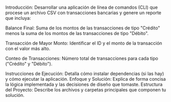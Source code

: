 Introducción:
Desarrollar una aplicación de línea de comandos (CLI) que procese un archivo CSV con transacciones bancarias y genere un reporte que incluya:

Balance Final:
Suma de los montos de las transacciones de tipo "Crédito" menos la suma de los montos de las transacciones de tipo "Débito".

Transacción de Mayor Monto:
Identificar el ID y el monto de la transacción con el valor más alto.

Conteo de Transacciones:
Número total de transacciones para cada tipo ("Crédito" y "Débito").

Instrucciones de Ejecución:
Detalla cómo instalar dependencias (si las hay) y cómo ejecutar la aplicación.
Enfoque y Solución:
Explica de forma concisa la lógica implementada y las decisiones de diseño que tomaste.
Estructura del Proyecto:
Describe los archivos y carpetas principales que componen tu solución.
